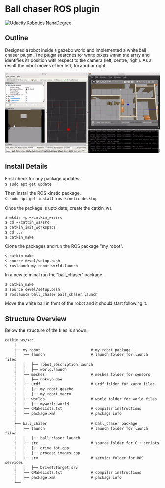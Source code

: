 # Ball chaser ROS plugin
[![Udacity Robotics NanoDegree](https://img.shields.io/badge/Udacity-RoboND-blue.svg?logo=udacity&link=http://left)](https://www.udacity.com/course/robotics-software-engineer--nd209)

## Outline

Designed a robot inside a gazebo world and implemented a white ball chaser plugin. The plugin searches for white pixels within the array and identifies its position with respect to the camera (left, centre, right). As a result the robot moves either left, forward or right.

<div align="center">
    <img src="ballchaser-plugin.gif" width="600">
</div>

## Install Details

First check for any package updates.  
`$ sudo apt-get update `

Then install the ROS kinetic package.  
`$ sudo apt-get install ros-kinetic-desktop `

Once the package is upto date, create the catkin_ws.  
```
$ mkdir -p ~/catkin_ws/src
$ cd ~/catkin_ws/src
$ catkin_init_workspace
$ cd ../
$ catkin_make
```

Clone the packages and run the ROS package "my_robot".
```
$ catkin_make
$ source devel/setup.bash
$ roslaunch my_robot world.launch
```

In a new terminal run the "ball_chaser" package.
```
$ catkin_make
$ source devel/setup.bash
$ roslaunch ball_chaser ball_chaser.launch
```
Move the white ball in front of the robot and it should start following it.
## Structure Overview

Below the structure of the files is shown.
```
catkin_ws/src
    │
    ├── my_robot                       # my_robot package   
    │   ├── launch                     # launch folder for launch files   
    │   │   ├── robot_description.launch
    │   │   ├── world.launch
    │   ├── meshes                     # meshes folder for sensors
    │   │   ├── hokuyo.dae
    │   ├── urdf                       # urdf folder for xarco files
    │   │   ├── my_robot.gazebo
    │   │   ├── my_robot.xacro
    │   ├── worlds                     # world folder for world files
    │   │   ├── myworld.world
    │   ├── CMakeLists.txt             # compiler instructions
    │   ├── package.xml                # package info
    │
    ├── ball_chaser                    # ball_chaser package   
    │   ├── launch                     # launch folder for launch files   
    │   │   ├── ball_chaser.launch
    │   ├── src                        # source folder for C++ scripts
    │   │   ├── drive_bot.cpp
    │   │   ├── process_images.cpp
    │   ├── srv                        # service folder for ROS services
    │   │   ├── DriveToTarget.srv
    │   ├── CMakeLists.txt             # compiler instructions
    │   ├── package.xml                # package info                  
    └──
```
